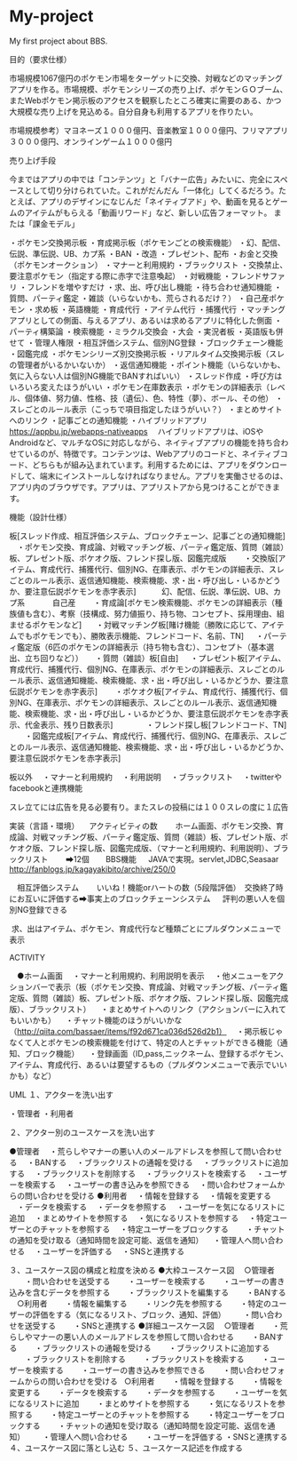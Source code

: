 # My-project
My first project about BBS.



目的（要求仕様）

市場規模1067億円のポケモン市場をターゲットに交換、対戦などのマッチングアプリを作る。市場規模、ポケモンシリーズの売り上げ、ポケモンＧＯブーム、またWebポケモン掲示板のアクセスを観察したところ確実に需要のある、かつ大規模な売り上げを見込める。自分自身も利用するアプリを作りたい。

市場規模参考）マヨネーズ１０００億円、音楽教室１０００億円、フリマアプリ３０００億円、オンラインゲーム１０００億円

売り上げ手段

今まではアプリの中では「コンテンツ」と「バナー広告」みたいに、完全にスペースとして切り分けられていた。これがだんだん「一体化」してくるだろう。たとえば、アプリのデザインになじんだ「ネイティブアド」や、動画を見るとゲームのアイテムがもらえる「動画リワード」など、新しい広告フォーマット。
または「課金モデル」

・ポケモン交換掲示板
・育成掲示板（ポケモンごとの検索機能）
・幻、配信、伝説、準伝説、UB、カプ系
・BAN
・改造
・プレゼント、配布
・お金と交換（ポケモンオークション）
・マナーと利用規約
・ブラックリスト
・交換禁止、要注意ポケモン（指定する際に赤字で注意喚起）
・対戦機能
・フレンドサファリ
・フレンドを増やすだけ
・求、出、呼び出し機能
・待ち合わせ通知機能
・質問、パーティ鑑定
・雑談（いらないかも、荒らされるだけ？）
・自己産ポケモン
・求め板
・英語機能
・育成代行
・アイテム代行
・捕獲代行
・マッチングアプリとしての側面、与えるアプリ、あるいは求めるアプリに特化した側面
・パーティ構築論
・検索機能
・ミラクル交換会
・大会
・実況者板
・英語版も併せて
・管理人権限
・相互評価システム、個別NG登録
・ブロックチェーン機能
・図鑑完成
・ポケモンシリーズ別交換掲示板
・リアルタイム交換掲示板（スレの管理者がいるかいないか）
・返信通知機能
・ポイント機能（いらないかも、気に入らない人は個別NG機能でBANすればいい）
・スレッド作成
・呼び方はいろいろ変えたほうがいい
・ポケモン在庫数表示
・ポケモンの詳細表示（レベル、個体値、努力値、性格、技（遺伝）、色、特性（夢）、ボール、その他）
・スレごとのルール表示（こっちで項目指定したほうがいい？）
・まとめサイトへのリンク
・記事ごとの通知機能
・ハイブリッドアプリ　https://appbu.jp/webapps-nativeapps
　ハイブリッドアプリは、iOSやAndroidなど、マルチなOSに対応しながら、ネイティブアプリの機能を持ち合わせているのが、特徴です。コンテンツは、Webアプリのコードと、ネイティブコード、どちらもが組み込まれています。利用するためには、アプリをダウンロードして、端末にインストールしなければなりません。アプリを実働させるのは、アプリ内のブラウザです。アプリは、アプリストアから見つけることができます。


機能（設計仕様）


板[スレッド作成、相互評価システム、ブロックチェーン、記事ごとの通知機能]
　・ポケモン交換、育成論、対戦マッチング板、パーティ鑑定版、質問（雑談）板、プレゼント版、ポケオク版、フレンド探し版、図鑑完成版
　　・交換版[アイテム、育成代行、捕獲代行、個別NG、在庫表示、ポケモンの詳細表示、スレごとのルール表示、返信通知機能、検索機能、求・出・呼び出し・いるかどうか、要注意伝説ポケモンを赤字表示]
　　　幻、配信、伝説、準伝説、UB、カプ系
  　　　自己産
　　・育成論[ポケモン検索機能、ポケモンの詳細表示（種族値も含む）、考察（技構成、努力値振り、持ち物、コンセプト、採用理由、組ませるポケモンなど]
　  ・対戦マッチング板[賭け機能（勝敗に応じて、アイテムでもポケモンでも）、勝敗表示機能、フレンドコード、名前、TN]
  　・パーティ鑑定版（6匹のポケモンの詳細表示（持ち物も含む）、コンセプト（基本選出、立ち回りなど））
  　・質問（雑談）板[自由]
  　・プレゼント板[アイテム、育成代行、捕獲代行、個別NG、在庫表示、ポケモンの詳細表示、スレごとのルール表示、返信通知機能、検索機能、求・出・呼び出し・いるかどうか、要注意伝説ポケモンを赤字表示]
　　・ポケオク板[アイテム、育成代行、捕獲代行、個別NG、在庫表示、ポケモンの詳細表示、スレごとのルール表示、返信通知機能、検索機能、求・出・呼び出し・いるかどうか、要注意伝説ポケモンを赤字表示、代金表示、残り日数表示]　　
　　・フレンド探し板[フレンドコード、TN]
　　・図鑑完成板[アイテム、育成代行、捕獲代行、個別NG、在庫表示、スレごとのルール表示、返信通知機能、検索機能、求・出・呼び出し・いるかどうか、要注意伝説ポケモンを赤字表示]
  
板以外
　・マナーと利用規約
　・利用説明
　・ブラックリスト
　・twitterやfacebookと連携機能

スレ立てには広告を見る必要有り。またスレの投稿には１００スレの度に１広告

実装（言語・環境）
　アクティビティの数
　　ホーム画面、ポケモン交換、育成論、対戦マッチング板、パーティ鑑定版、質問（雑談）板、プレゼント版、ポケオク版、フレンド探し版、図鑑完成版、（マナーと利用規約、利用説明）、ブラックリスト
　　➡12個
  　
  BBS機能
  　JAVAで実現。servlet,JDBC,Seasaar
   http://fanblogs.jp/kagayakibito/archive/250/0

　相互評価システム
　　いいね！機能orハートの数（5段階評価）　交換終了時にお互いに評価する➡事実上のブロックチェーンシステム
  　評判の悪い人を個別NG登録できる
   
  求、出はアイテム、ポケモン、育成代行など種類ごとにプルダウンメニューで表示
  　
   
   
   
ACTIVITY

　●ホーム画面
 　・マナーと利用規約、利用説明を表示
 　・他メニューをアクションバーで表示（板（ポケモン交換、育成論、対戦マッチング板、パーティ鑑定版、質問（雑談）板、プレゼント版、ポケオク版、フレンド探し版、図鑑完成版）、ブラックリスト）
 　・まとめサイトへのリンク（アクションバーに入れてもいいかも）
 　・チャット機能のほうがいいかな（http://qiita.com/bassaer/items/f92d671ca036d526d2b1）
 　・掲示板じゃなくて人とポケモンの検索機能を付けて、特定の人とチャットができる機能（通知、ブロック機能）
 　・登録画面（ID,pass,ニックネーム、登録するポケモン、アイテム、育成代行、あるいは要望するもの（プルダウンメニューで表示でいいかも）など）
  
  
  
 UML
 １、アクターを洗い出す
 
 ・管理者
 ・利用者
 
 ２、アクター別のユースケースを洗い出す
 
 ●管理者
　・荒らしやマナーの悪い人のメールアドレスを参照して問い合わせる
　・BANする
　・ブラックリストの通報を受ける
　・ブラックリストに追加する
　・ブラックリストを削除する
　・ブラックリストを検索する
　・ユーザーを検索する
　・ユーザーの書き込みを参照できる
　・問い合わせフォームからの問い合わせを受ける
 ●利用者
　・情報を登録する
　・情報を変更する
　・データを検索する
　・データを参照する
　・ユーザーを気になるリストに追加
　・まとめサイトを参照する
　・気になるリストを参照する
　・特定ユーザーとのチャットを参照する
　・特定ユーザーをブロックする　
　・チャットの通知を受け取る（通知時間を設定可能、返信を通知）
　・管理人へ問い合わせる
　・ユーザーを評価する
　・SNSと連携する
 
 ３、ユースケース図の構成と粒度を決める
 ●大枠ユースケース図
　○管理者
　　・問い合わせを送受する
　　・ユーザーを検索する
　　・ユーザーの書き込みを含むデータを参照する
　　・ブラックリストを編集する
　　・BANする
　○利用者
　　・情報を編集する
　　・リンク先を参照する
　　・特定のユーザーの評価をする（気になるリスト、ブロック、通知、評価）
　　・問い合わせを送受する
　　・SNSと連携する
 ●詳細ユースケース図
 　○管理者
 　　・荒らしやマナーの悪い人のメールアドレスを参照して問い合わせる
 　　・BANする
 　　・ブラックリストの通報を受ける
 　　・ブラックリストに追加する
 　　・ブラックリストを削除する
 　　・ブラックリストを検索する
 　　・ユーザーを検索する
 　　・ユーザーの書き込みを参照できる
 　　・問い合わせフォームからの問い合わせを受ける
   ○利用者
 　　・情報を登録する
 　　・情報を変更する
 　　・データを検索する
 　　・データを参照する
 　　・ユーザーを気になるリストに追加
 　　・まとめサイトを参照する
 　　・気になるリストを参照する
 　　・特定ユーザーとのチャットを参照する
 　　・特定ユーザーをブロックする
 　　・チャットの通知を受け取る（通知時間を設定可能、返信を通知）
 　　・管理人へ問い合わせる
 　　・ユーザーを評価する
 ・SNSと連携する
 ４、ユースケース図に落とし込む
 ５、ユースケース記述を作成する
